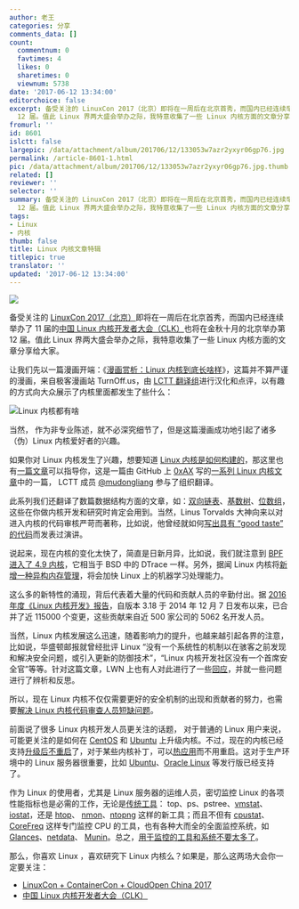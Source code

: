 ```yaml
---
author: 老王
categories: 分享
comments_data: []
count:
  commentnum: 0
  favtimes: 4
  likes: 0
  sharetimes: 0
  viewnum: 5738
date: '2017-06-12 13:34:00'
editorchoice: false
excerpt: 备受关注的 LinuxCon 2017（北京）即将在一周后在北京首秀，而国内已经连续举办了 11 届的中国 Linux 内核开发者大会（CLK）也将在金秋十月的北京举办第
  12 届。值此 Linux 界两大盛会举办之际，我特意收集了一些 Linux 内核方面的文章分享给大家。
fromurl: ''
id: 8601
islctt: false
largepic: /data/attachment/album/201706/12/133053w7azr2yxyr06gp76.jpg
permalink: /article-8601-1.html
pic: /data/attachment/album/201706/12/133053w7azr2yxyr06gp76.jpg.thumb.jpg
related: []
reviewer: ''
selector: ''
summary: 备受关注的 LinuxCon 2017（北京）即将在一周后在北京首秀，而国内已经连续举办了 11 届的中国 Linux 内核开发者大会（CLK）也将在金秋十月的北京举办第
  12 届。值此 Linux 界两大盛会举办之际，我特意收集了一些 Linux 内核方面的文章分享给大家。
tags:
- Linux
- 内核
thumb: false
title: Linux 内核文章特辑
titlepic: true
translator: ''
updated: '2017-06-12 13:34:00'
---
```


![](/data/attachment/album/201706/12/133053w7azr2yxyr06gp76.jpg)


备受关注的 [LinuxCon 2017（北京）](http://www.bagevent.com/event/561769)即将在一周后在北京首秀，而国内已经连续举办了 11 届的[中国 Linux 内核开发者大会（CLK）](http://www.ckernel.org/)也将在金秋十月的北京举办第 12 届。值此 Linux 界两大盛会举办之际，我特意收集了一些 Linux 内核方面的文章分享给大家。


让我们先以一篇漫画开端：《[漫画赏析：Linux 内核到底长啥样](/article-8290-1.html)》，这篇并不算严谨的漫画，来自极客漫画站 TurnOff.us，由 [LCTT 翻译组](https://linux.cn/lctt/)进行汉化和点评，以有趣的方式向大众展示了内核里面都发生了些什么：


![Linux 内核都有啥](/data/attachment/album/201703/20/172808pim5iueyqwa5egww.jpg)


当然， 作为非专业陈述，就不必深究细节了，但是这篇漫画成功地引起了诸多（伪）Linux 内核爱好者的兴趣。


如果你对 Linux 内核发生了兴趣，想要知道 [Linux 内核是如何构建的](/article-6197-1.html)，那这里也有[一篇文章](/article-6197-1.html)可以指导你，这是一篇由 GitHub 上 [0xAX](https://github.com/0xAX) 写的[一系列 Linux 内核文章](https://github.com/0xAX/linux-insides)中的一篇， LCTT 成员 [@mudongliang](https://github.com/mudongliang) 参与了组织翻译。


此系列我们还翻译了数篇数据结构方面的文章，如：[双向链表](/article-7321-1.html)、[基数树](/article-7353-1.html)、[位数组](/article-7707-1.html)，这些在你做内核开发和研究时肯定会用到。当然，Linus Torvalds 大神向来以对进入内核的代码审核严苛而著称，比如说，他曾经就如何[写出具有 “good taste” 的代码](/article-8498-1.html)而发表过演讲。


说起来，现在内核的变化太快了，简直是日新月异，比如说，我们就注意到 [BPF 进入了 4.9 内核](/article-8038-1.html)，它相当于 BSD 中的 DTrace 一样。另外，据闻 Linux 内核将[新增一种异构内存管理](/article-8593-1.html)，将会加快 Linux 上的机器学习处理能力。


这么多的新特性的涌现，背后代表着大量的代码和贡献人员的辛勤付出。据 [2016 年度《Linux 内核开发》报告](/article-7720-1.html)，自版本 3.18 于 2014 年 12 月 7 日发布以来，已合并了近 115000 个变更，这些贡献来自近 500 家公司的 5062 名开发人员。


当然，Linux 内核发展这么迅速，随着影响力的提升，也越来越引起各界的注意，比如说，华盛顿邮报就曾经批评 Linux “没有一个系统性的机制以在骇客之前发现和解决安全问题，或引入更新的防御技术”，“Linux 内核开发社区没有一个首席安全官”等等。针对这篇文章，LWN 上也有人对此进行了一些[回应](/article-7404-1.html)，并就一些问题进行了辨析和反思。


所以，现在 Linux 内核不仅仅需要更好的安全机制的出现和贡献者的努力，也需要[解决 Linux 内核代码审查人员短缺问题](/article-7905-1.html)。


前面说了很多 Linux 内核开发人员更关注的话题， 对于普通的 Linux 用户来说，可能更关注的是如何在 [CentOS](/article-8310-1.html) 和 [Ubuntu](/article-8284-1.html) 上升级内核。不过，现在的内核已经支持[升级后不重启](/article-4656-1.html)了，对于某些内核补丁，可以[热应用](/article-8005-1.html)而不用重启。这对于生产环境中的 Linux 服务器很重要，比如 [Ubuntu](/article-7888-1.html)、[Oracle Linux](/article-6874-1.html) 等发行版已经支持了。


作为 Linux 的使用者，尤其是 Linux 服务器的运维人员，密切监控 Linux 的各项性能指标也是必需的工作，无论是[传统工具](/article-5898-1.html)： top、ps、pstree、[vmstat](/article-8157-1.html)、[iostat](/article-4024-1.html)，还是 [htop](/article-7004-1.html)、 [nmon](/article-6886-1.html)、[ntopng](/article-5664-1.html) 这样的新工具；而且不但有 [cpustat](/article-8466-1.html)、[CoreFreq](/article-8241-1.html) 这样专门监控 CPU 的工具，也有各种大而全的全面监控系统，如 [Glances](/article-6882-1.html)、[netdata](/article-7576-1.html)、 [Munin](/article-6920-1.html)。总之，[用于监控的工具和系统不要太多了](/article-6987-1.html)。


那么，你喜欢 Linux ，喜欢研究下 Linux 内核么？如果是，那么这两场大会你一定要关注：


* [LinuxCon + ContainerCon + CloudOpen China 2017](http://www.bagevent.com/event/561769)
* [中国 Linux 内核开发者大会（CLK）](http://www.ckernel.org/)
